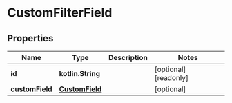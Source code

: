 
# CustomFilterField

## Properties
Name | Type | Description | Notes
------------ | ------------- | ------------- | -------------
**id** | **kotlin.String** |  |  [optional] [readonly]
**customField** | [**CustomField**](CustomField.md) |  |  [optional]



